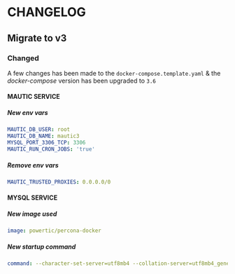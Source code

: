 # CHANGELOG

## Migrate to v3

### Changed

A few changes has been made to the `docker-compose.template.yaml` & the _docker-compose_ version has been upgraded to `3.6`

#### MAUTIC SERVICE

##### New env vars

```yaml
MAUTIC_DB_USER: root
MAUTIC_DB_NAME: mautic3
MYSQL_PORT_3306_TCP: 3306
MAUTIC_RUN_CRON_JOBS: 'true'
```

##### Remove env vars
```yaml
MAUTIC_TRUSTED_PROXIES: 0.0.0.0/0
```

#### MYSQL SERVICE

##### New image used

```yaml
image: powertic/percona-docker
```

##### New startup command

```yaml
command: --character-set-server=utf8mb4 --collation-server=utf8mb4_general_ci --sql-mode=""
```
